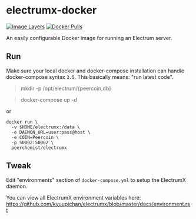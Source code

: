 
# electrumx-docker

[![Image Layers](https://images.microbadger.com/badges/image/peerchemist/electrumx.svg)](https://microbadger.com/images/peerchemist/electrumx)
[![Docker Pulls](https://img.shields.io/docker/pulls/peerchemist/electrumx.svg)](https://hub.docker.com/r/peerchemist/electrumx/)

An easily configurable Docker image for running an Electrum server.

## Run

Make sure your local docker and docker-compose installation can handle docker-compose syntax `3.5`. This basically means: "run latest code".

> mkdir -p  /opt/electrum/{peercoin,db}

> docker-compose up -d

or

```
docker run \
  -v $HOME/electrumx:/data \
  -e DAEMON_URL=user:pass@host \
  -e COIN=Peercoin \
  -p 50002:50002 \
  peerchemist/electrumx
```

## Tweak

Edit "environments" section of `docker-compose.yml` to setup the ElectrumX daemon.

You can view all ElectrumX environment variables here: https://github.com/kyuupichan/electrumx/blob/master/docs/environment.rst
